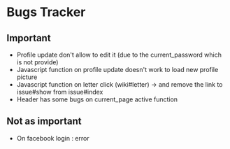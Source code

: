 # Bugs Tracker

## Important
- Profile update don't allow to edit it (due to the current_password which is not provide)
- Javascript function on profile update doesn't work to load new profile picture
- Javascript function on letter click (wiki#letter) -> and remove the link to issue#show from issue#index
- Header has some bugs on current_page active function

## Not as important
- On facebook login : error

